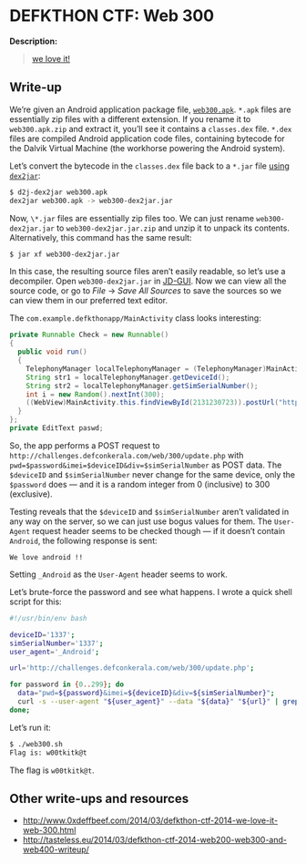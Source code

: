 # DEFKTHON CTF: Web 300

**Description:**

> [we love it!](web300.apk)

## Write-up

We’re given an Android application package file, [`web300.apk`](web300.apk). `*.apk` files are essentially zip files with a different extension. If you rename it to `web300.apk.zip` and extract it, you’ll see it contains a `classes.dex` file. `*.dex` files are compiled Android application code files, containing bytecode for the Dalvik Virtual Machine (the workhorse powering the Android system).

Let’s convert the bytecode in the `classes.dex` file back to a `*.jar` file [using `dex2jar`](https://code.google.com/p/dex2jar/):

```bash
$ d2j-dex2jar web300.apk
dex2jar web300.apk -> web300-dex2jar.jar
```

Now, `\*.jar` files are essentially zip files too. We can just rename `web300-dex2jar.jar` to `web300-dex2jar.jar.zip` and unzip it to unpack its contents. Alternatively, this command has the same result:

```bash
$ jar xf web300-dex2jar.jar
```

In this case, the resulting source files aren’t easily readable, so let’s use a decompiler. Open `web300-dex2jar.jar` in [JD-GUI](http://jd.benow.ca/). Now we can view all the source code, or go to _File_ → _Save All Sources_ to save the sources so we can view them in our preferred text editor.

The `com.example.defkthonapp/MainActivity` class looks interesting:

```java
private Runnable Check = new Runnable()
{
  public void run()
  {
    TelephonyManager localTelephonyManager = (TelephonyManager)MainActivity.this.getSystemService("phone");
    String str1 = localTelephonyManager.getDeviceId();
    String str2 = localTelephonyManager.getSimSerialNumber();
    int i = new Random().nextInt(300);
    ((WebView)MainActivity.this.findViewById(2131230723)).postUrl("http://challenges.defconkerala.com/web/300/update.php", EncodingUtils.getBytes("pwd=" + Integer.toString(i) + "&imei=" + str1 + "&div=" + str2, "BASE64"));
  }
};
private EditText paswd;
```

So, the app performs a POST request to `http://challenges.defconkerala.com/web/300/update.php` with `pwd=$password&imei=$deviceID&div=$simSerialNumber` as POST data. The `$deviceID` and `$simSerialNumber` never change for the same device, only the `$password` does — and it is a random integer from 0 (inclusive) to 300 (exclusive).

Testing reveals that the `$deviceID` and `$simSerialNumber` aren’t validated in any way on the server, so we can just use bogus values for them. The `User-Agent` request header seems to be checked though — if it doesn’t contain `Android`, the following response is sent:

```
We love android !!
```

Setting `_Android` as the `User-Agent` header seems to work.

Let’s brute-force the password and see what happens. I wrote a quick shell script for this:

```bash
#!/usr/bin/env bash

deviceID='1337';
simSerialNumber='1337';
user_agent='_Android';

url='http://challenges.defconkerala.com/web/300/update.php';

for password in {0..299}; do
  data="pwd=${password}&imei=${deviceID}&div=${simSerialNumber}";
  curl -s --user-agent "${user_agent}" --data "${data}" "${url}" | grep 'Flag';
done;
```

Let’s run it:

```bash
$ ./web300.sh
Flag is: w00tkitk@t
```

The flag is `w00tkitk@t`.

## Other write-ups and resources

* <http://www.0xdeffbeef.com/2014/03/defkthon-ctf-2014-we-love-it-web-300.html>
* <http://tasteless.eu/2014/03/defkthon-ctf-2014-web200-web300-and-web400-writeup/>
